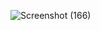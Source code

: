 ![Screenshot (166)](https://user-images.githubusercontent.com/50109935/130581974-c6eba834-8bbd-4ad6-b2ac-212a2614692e.png)
